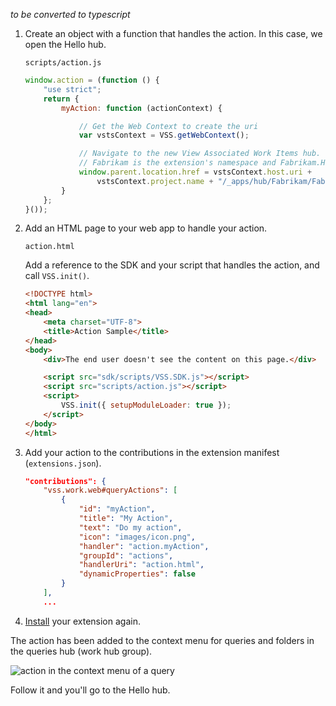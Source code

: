 *to be converted to typescript* 

1. Create an object with a function that handles the action.
In this case, we open the Hello hub.

	```
	scripts/action.js
	```

	```javascript
	window.action = (function () {
		"use strict";
		return {
			myAction: function (actionContext) {

				// Get the Web Context to create the uri
				var vstsContext = VSS.getWebContext();

				// Navigate to the new View Associated Work Items hub.
				// Fabrikam is the extension's namespace and Fabrikam.HelloWorld is the hub's id.
				window.parent.location.href = vstsContext.host.uri +
					vstsContext.project.name + "/_apps/hub/Fabrikam/Fabrikam.HelloWorld";
			}
		};
	}());
	```

1. Add an HTML page to your web app to handle your action.

	```
	action.html
	```

	Add a reference to the SDK and your script that handles the action, and call ```VSS.init()```.

	```html
	<!DOCTYPE html>
	<html lang="en">
	<head>
		<meta charset="UTF-8">
		<title>Action Sample</title>
	</head>
	<body>
		<div>The end user doesn't see the content on this page.</div>

		<script src="sdk/scripts/VSS.SDK.js"></script>
		<script src="scripts/action.js"></script>
		<script>
			VSS.init({ setupModuleLoader: true });
		</script>
	</body>
	</html>
	```

1. Add your action to the contributions in the extension manifest (```extensions.json```).

	```json
    "contributions": {
	    "vss.work.web#queryActions": [
			{
				"id": "myAction",
				"title": "My Action",
				"text": "Do my action",
				"icon": "images/icon.png",
				"handler": "action.myAction",
				"groupId": "actions",
				"handlerUri": "action.html",
				"dynamicProperties": false
			}
		],
		...
	```

1. [Install](../../develop/install.md) your extension again.

The action has been added to the context menu for queries and folders in the queries hub (work hub group).

![action in the context menu of a query](./_img/create-action/action.png)

Follow it and you'll go to the Hello hub.
